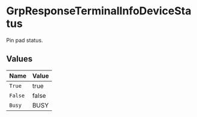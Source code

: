 # GrpResponseTerminalInfoDeviceStatus

Pin pad status.


## Values

| Name    | Value   |
| ------- | ------- |
| `True`  | true    |
| `False` | false   |
| `Busy`  | BUSY    |